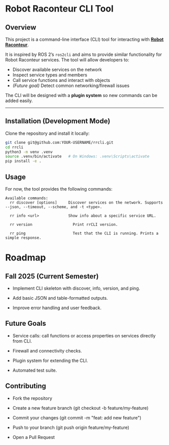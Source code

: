 
# Robot Raconteur CLI Tool  

## Overview  
This project is a command-line interface (CLI) tool for interacting with [**Robot Raconteur**](https://robotraconteur.github.io/robotraconteur/doc/core/latest/getting_started/).  

It is inspired by ROS 2’s `ros2cli` and aims to provide similar functionality for Robot Raconteur services. The tool will allow developers to:  

- Discover available services on the network  
- Inspect service types and members  
- Call service functions and interact with objects  
- *(Future goal)* Detect common networking/firewall issues  

The CLI will be designed with a **plugin system** so new commands can be added easily.  

---

## Installation (Development Mode)  

Clone the repository and install it locally:  

```bash
git clone git@github.com:YOUR-USERNAME/rrcli.git
cd rrcli
python3 -m venv .venv
source .venv/bin/activate   # On Windows: .venv\Scripts\activate
pip install -e .
```



## Usage

For now, the tool provides the following commands:


```Robot Raconteur CLI tool (WIP)
Available commands:
  rr discover [options]	    Discover services on the network. Supports --json, --timeout, --scheme, and -t <type>.

  rr info <url>	            Show info about a specific service URL.

  rr version	              Print rrCLI version.

  rr ping	                  Test that the CLI is running. Prints a simple response.
```

# Roadmap

## Fall 2025 (Current Semester)

* Implement CLI skeleton with discover, info, version, and ping.

* Add basic JSON and table-formatted outputs.

* Improve error handling and user feedback.

## Future Goals

* Service calls: call functions or access properties on services directly from CLI.

* Firewall and connectivity checks.

* Plugin system for extending the CLI.

* Automated test suite.

## Contributing

- Fork the repository

- Create a new feature branch (git checkout -b feature/my-feature)

- Commit your changes (git commit -m "feat: add new feature")

- Push to your branch (git push origin feature/my-feature)

- Open a Pull Request


